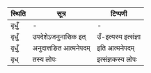 | स्थिति | सूत्र | टिप्पणी |
| ----- | ------- | ------ |
| वृधुँ॒ | - | - |
| वृधुँ॒ | उपदेशेऽजनुनासिक इत् | उँ-इत्यस्य इत्संज्ञा |
| वृधुँ॒ | अनुदात्तङित आत्मनेपदम् | इति आत्मनेपदम् |
| वृध् | तस्य लोपः | इत्संज्ञकस्य लोपः |
